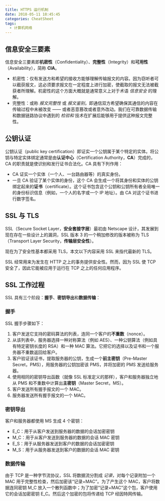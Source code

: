 ```yaml
---
title: HTTPS 运行机制
date: 2018-05-11 18:45:45
categories: CheatSheet
tags:
  - 计算机网络
---
```


## 信息安全三要素

信息安全三要素即**机密性**（Confidentiality）、**完整性**（Integrity）和**可用性**（Availability），简称 **CIA**。

- 机密性：仅有发送方和希望的接收方能够理解传输报文的内容。因为窃听者可以截获报文，这必须要求报文在一定程度上进行加密，使截取的报文无法被截获者所理解。机密性的这个方面大概就是通常意义上对于术语 *信息安全* 的理解。
- 完整性：或称 *报文完整性* 或 *报文鉴别*，即通信双方希望确保其通信的内容在传输过程中未被改变 —— 或者恶意篡改或者意外改动。我们在可靠数据传输和数据链路协议中遇到的 *检验和* 技术在扩展后能够用于提供这种报文完整性。

## 公钥认证

公钥认证（public key certification）即证实一个公钥属于某个特定的实体。将公钥与特定实体绑定通常是由**认证中心**（Certification Authority，**CA**）完成的，CA 的职责就是使识别和发行证书合法化。CA 具有下列作用：

- CA 证实一个实体（一个人、一台路由器等）的真实身份。
- 一旦 CA 验证了某个实体的身份，这个 CA 会生成一个将其身份和实体的公钥绑定起来的**证书**（certificate）。这个证书包含这个公钥和公钥所有者全局唯一的身份标识信息（例如，一个人的名字或一个 IP 地址）。由 CA 对这个证书进行数字签名。

## SSL 与 TLS

SSL（Secure Socket Layer，**安全套接字层**）最初由 Netscape 设计，其发展到现在存在一些设计上的漏洞，SSL 版本 3 的一个稍加修改的版本被称为 TLS（Transport Layer Security，**传输层安全性**）。

现在为了安全性基本都采用 TLS，本文以下内容采用 SSL 来指代最新的 TLS。

SSL 经常用来为发生在 HTTP 之上的事务提供安全性。然而，因为 SSL 使 TCP 安全了，因此它能被应用于运行在 TCP 之上的任何应用程序。

## SSL 工作过程

SSL 具有三个阶段：**握手**、**密钥导出**和**数据传输**：

### 握手

SSL 握手步骤如下：

1. 客户发送它支持的密码算法的列表，连同一个客户的**不重数**（nonce）。
2. 从该列表中，服务器选择一种对称算法（例如 AES）、一种公钥算法（例如具有特定密钥长度的 RSA）和一种 MAC 算法。它把它的选择以及证书和一个服务器不重数返回给客户。
3. 客户验证该证书，提取服务器的公钥，生成一个**前主密钥**（Pre-Master Secret，PMS），用服务器的公钥加密该 PMS，并将加密的 PMS 发送给服务器。
4. 使用相同的密钥导出函数（就像 SSL 标准定义的那样），客户和服务器独立地从 PMS 和不重数中计算出**主密钥**（Master Secret，MS）。
5. 客户发送所有握手报文的一个 MAC。
6. 服务器发送所有握手报文的一个 MAC。

### 密钥导出

客户和服务器都使用 MS 生成 4 个密钥：

- E_C：用于从客户发送到服务器的数据的会话加密密钥
- M_C：用于从客户发送到服务器的数据的会话 MAC 密钥
- E_S：用于从服务器发送到客户的数据的会话加密密钥
- M_S：用于从服务器发送到客户的数据的会话 MAC 密钥

### 数据传输

由于 TCP 是一种字节流协议，SSL 将数据流分割成 *记录*，对每个记录附加一个 MAC 用于完整性检查，然后加密该“记录+MAC”。为了产生这个 MAC，客户将数据连同密钥 M_C 放入一个散列函数中；为了加密“记录+MAC”这个包，客户使用它的会话加密密钥 E_C。然后这个加密的包将传递给 TCP 经因特网传输。
